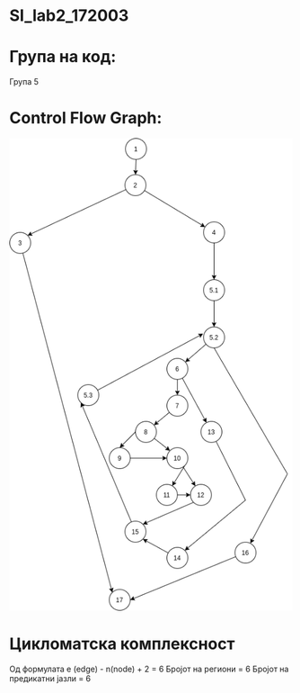 # SI_lab2_172003

# Група на код: 
Група 5

# Control Flow Graph:

![Picture](Softversko_CFG.png)

# Цикломатска комплексност

Од формулата  e (edge) - n(node) + 2 = 6
   Бројот на региони = 6
   Бројот на предикатни јазли = 6
   
